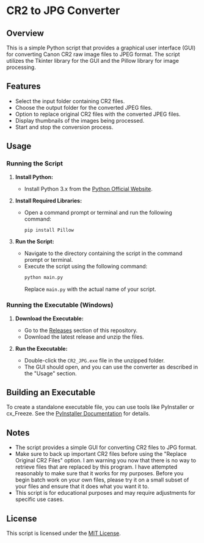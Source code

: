 # CR2 to JPG Converter

## Overview
This is a simple Python script that provides a graphical user interface (GUI) for converting Canon CR2 raw image files to JPEG format. The script utilizes the Tkinter library for the GUI and the Pillow library for image processing.

## Features
- Select the input folder containing CR2 files.
- Choose the output folder for the converted JPEG files.
- Option to replace original CR2 files with the converted JPEG files.
- Display thumbnails of the images being processed.
- Start and stop the conversion process.

## Usage
### Running the Script
1. **Install Python:**
   - Install Python 3.x from the [Python Official Website](https://www.python.org/downloads/).

2. **Install Required Libraries:**
   - Open a command prompt or terminal and run the following command:
     ```bash
     pip install Pillow
     ```

3. **Run the Script:**
   - Navigate to the directory containing the script in the command prompt or terminal.
   - Execute the script using the following command:
     ```bash
     python main.py
     ```
     Replace `main.py` with the actual name of your script.

### Running the Executable (Windows)
1. **Download the Executable:**
   - Go to the [Releases](https://github.com/rektagain27/CR2-JPG-Converter/releases/tag/Production) section of this repository.
   - Download the latest release and unzip the files.

2. **Run the Executable:**
   - Double-click the `CR2_JPG.exe` file in the unzipped folder.
   - The GUI should open, and you can use the converter as described in the "Usage" section.

## Building an Executable
To create a standalone executable file, you can use tools like PyInstaller or cx_Freeze. See the [PyInstaller Documentation](https://pyinstaller.readthedocs.io/en/stable/) for details.

## Notes
- The script provides a simple GUI for converting CR2 files to JPG format.
- Make sure to back up important CR2 files before using the "Replace Original CR2 Files" option. I am warning you now that there is no way to retrieve files that are replaced by this program. I have attempted reasonably to make sure that it works for my purposes. Before you begin batch work on your own files, please try it on a small subset of your files and ensure that it does what you want it to.
- This script is for educational purposes and may require adjustments for specific use cases.

## License
This script is licensed under the [MIT License](LICENSE).
